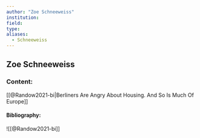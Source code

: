 ```yaml
---
author: "Zoe Schneeweiss"
institution:
field:
type:
aliases:
  - Schneeweiss
---
```


## Zoe Schneeweiss

### Content:
[[@Randow2021-bi|Berliners Are Angry About Housing. And So Is Much Of Europe]]

#### Bibliography:

![[@Randow2021-bi]]